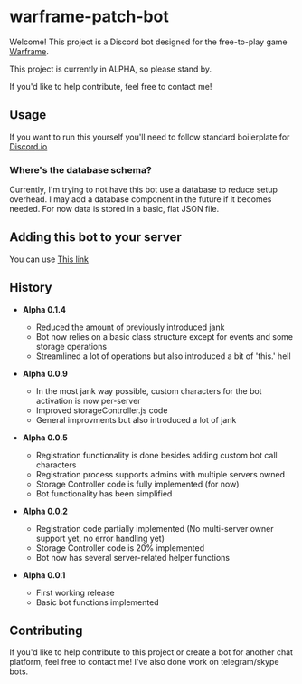 # warframe-patch-bot

Welcome! This project is a Discord bot designed for the free-to-play
game [Warframe](http://warframe.com).

This project is currently in ALPHA, so please stand by.

If you'd like to help contribute, feel free to contact me!


## Usage

If you want to run this yourself you'll need to follow standard boilerplate for 
[Discord.io](https://github.com/izy521/discord.io)

### Where's the database schema?

Currently, I'm trying to not have this bot use a database to reduce setup overhead.
I may add a database component in the future if it becomes needed. For now
data is stored in a basic, flat JSON file.


## Adding this bot to your server

You can use [This link](https://discordapp.com/oauth2/authorize?client_id=413536424508391426&scope=bot&permissions=347200)


## History

- **Alpha 0.1.4**
    - Reduced the amount of previously introduced jank
    - Bot now relies on a basic class structure except for events and some storage operations
    - Streamlined a lot of operations but also introduced a bit of 'this.' hell


- **Alpha 0.0.9**
    - In the most jank way possible, custom characters for the bot activation is now per-server
    - Improved storageController.js code
    - General improvments but also introduced a lot of jank


- **Alpha 0.0.5**
    - Registration functionality is done besides adding custom bot call characters
    - Registration process supports admins with multiple servers owned
    - Storage Controller code is fully implemented (for now)
    - Bot functionality has been simplified


- **Alpha 0.0.2**
    - Registration code partially implemented (No multi-server owner support yet, no error handling yet)
    - Storage Controller code is 20% implemented
    - Bot now has several server-related helper functions


- **Alpha 0.0.1**
    - First working release
    - Basic bot functions implemented


## Contributing

If you'd like to help contribute to this project or create a bot for another chat platform, feel free to
contact me! I've also done work on telegram/skype bots.
